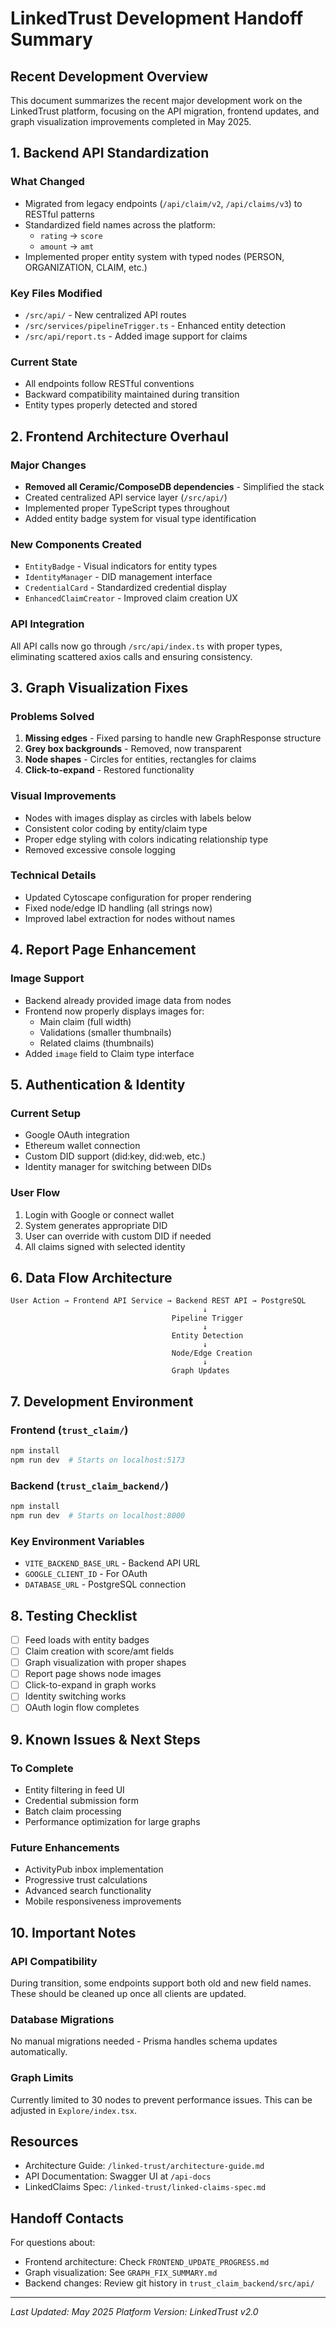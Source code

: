 # LinkedTrust Development Handoff Summary

## Recent Development Overview

This document summarizes the recent major development work on the LinkedTrust platform, focusing on the API migration, frontend updates, and graph visualization improvements completed in May 2025.

## 1. Backend API Standardization

### What Changed
- Migrated from legacy endpoints (`/api/claim/v2`, `/api/claims/v3`) to RESTful patterns
- Standardized field names across the platform:
  - `rating` → `score`
  - `amount` → `amt`
- Implemented proper entity system with typed nodes (PERSON, ORGANIZATION, CLAIM, etc.)

### Key Files Modified
- `/src/api/` - New centralized API routes
- `/src/services/pipelineTrigger.ts` - Enhanced entity detection
- `/src/api/report.ts` - Added image support for claims

### Current State
- All endpoints follow RESTful conventions
- Backward compatibility maintained during transition
- Entity types properly detected and stored

## 2. Frontend Architecture Overhaul

### Major Changes
- **Removed all Ceramic/ComposeDB dependencies** - Simplified the stack
- Created centralized API service layer (`/src/api/`)
- Implemented proper TypeScript types throughout
- Added entity badge system for visual type identification

### New Components Created
- `EntityBadge` - Visual indicators for entity types
- `IdentityManager` - DID management interface
- `CredentialCard` - Standardized credential display
- `EnhancedClaimCreator` - Improved claim creation UX

### API Integration
All API calls now go through `/src/api/index.ts` with proper types, eliminating scattered axios calls and ensuring consistency.

## 3. Graph Visualization Fixes

### Problems Solved
1. **Missing edges** - Fixed parsing to handle new GraphResponse structure
2. **Grey box backgrounds** - Removed, now transparent
3. **Node shapes** - Circles for entities, rectangles for claims
4. **Click-to-expand** - Restored functionality

### Visual Improvements
- Nodes with images display as circles with labels below
- Consistent color coding by entity/claim type
- Proper edge styling with colors indicating relationship type
- Removed excessive console logging

### Technical Details
- Updated Cytoscape configuration for proper rendering
- Fixed node/edge ID handling (all strings now)
- Improved label extraction for nodes without names

## 4. Report Page Enhancement

### Image Support
- Backend already provided image data from nodes
- Frontend now properly displays images for:
  - Main claim (full width)
  - Validations (smaller thumbnails)
  - Related claims (thumbnails)
- Added `image` field to Claim type interface

## 5. Authentication & Identity

### Current Setup
- Google OAuth integration
- Ethereum wallet connection
- Custom DID support (did:key, did:web, etc.)
- Identity manager for switching between DIDs

### User Flow
1. Login with Google or connect wallet
2. System generates appropriate DID
3. User can override with custom DID if needed
4. All claims signed with selected identity

## 6. Data Flow Architecture

```
User Action → Frontend API Service → Backend REST API → PostgreSQL
                                           ↓
                                    Pipeline Trigger
                                           ↓
                                    Entity Detection
                                           ↓
                                    Node/Edge Creation
                                           ↓
                                    Graph Updates
```

## 7. Development Environment

### Frontend (`trust_claim/`)
```bash
npm install
npm run dev  # Starts on localhost:5173
```

### Backend (`trust_claim_backend/`)
```bash
npm install
npm run dev  # Starts on localhost:8000
```

### Key Environment Variables
- `VITE_BACKEND_BASE_URL` - Backend API URL
- `GOOGLE_CLIENT_ID` - For OAuth
- `DATABASE_URL` - PostgreSQL connection

## 8. Testing Checklist

- [ ] Feed loads with entity badges
- [ ] Claim creation with score/amt fields
- [ ] Graph visualization with proper shapes
- [ ] Report page shows node images
- [ ] Click-to-expand in graph works
- [ ] Identity switching works
- [ ] OAuth login flow completes

## 9. Known Issues & Next Steps

### To Complete
- Entity filtering in feed UI
- Credential submission form
- Batch claim processing
- Performance optimization for large graphs

### Future Enhancements
- ActivityPub inbox implementation
- Progressive trust calculations
- Advanced search functionality
- Mobile responsiveness improvements

## 10. Important Notes

### API Compatibility
During transition, some endpoints support both old and new field names. These should be cleaned up once all clients are updated.

### Database Migrations
No manual migrations needed - Prisma handles schema updates automatically.

### Graph Limits
Currently limited to 30 nodes to prevent performance issues. This can be adjusted in `Explore/index.tsx`.

## Resources

- Architecture Guide: `/linked-trust/architecture-guide.md`
- API Documentation: Swagger UI at `/api-docs`
- LinkedClaims Spec: `/linked-trust/linked-claims-spec.md`

## Handoff Contacts

For questions about:
- Frontend architecture: Check `FRONTEND_UPDATE_PROGRESS.md`
- Graph visualization: See `GRAPH_FIX_SUMMARY.md`
- Backend changes: Review git history in `trust_claim_backend/src/api/`

---

*Last Updated: May 2025*
*Platform Version: LinkedTrust v2.0*
